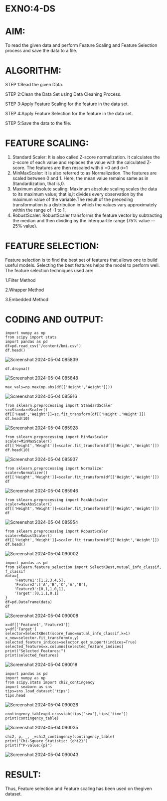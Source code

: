 # EXNO:4-DS
# AIM:
To read the given data and perform Feature Scaling and Feature Selection process and save the
data to a file.

# ALGORITHM:
STEP 1:Read the given Data.

STEP 2:Clean the Data Set using Data Cleaning Process.

STEP 3:Apply Feature Scaling for the feature in the data set.

STEP 4:Apply Feature Selection for the feature in the data set.

STEP 5:Save the data to the file.

# FEATURE SCALING:
1. Standard Scaler: It is also called Z-score normalization. It calculates the z-score of each value and replaces the value with the calculated Z-score. The features are then rescaled with x̄ =0 and σ=1
2. MinMaxScaler: It is also referred to as Normalization. The features are scaled between 0 and 1. Here, the mean value remains same as in Standardization, that is,0.
3. Maximum absolute scaling: Maximum absolute scaling scales the data to its maximum value; that is,it divides every observation by the maximum value of the variable.The result of the preceding transformation is a distribution in which the values vary approximately within the range of -1 to 1.
4. RobustScaler: RobustScaler transforms the feature vector by subtracting the median and then dividing by the interquartile range (75% value — 25% value).

# FEATURE SELECTION:
Feature selection is to find the best set of features that allows one to build useful models. Selecting the best features helps the model to perform well.
The feature selection techniques used are:

1.Filter Method

2.Wrapper Method

3.Embedded Method

# CODING AND OUTPUT:
```
import numpy as np
from scipy import stats
import pandas as pd
df=pd.read_csv('/content/bmi.csv')
df.head()
```
![Screenshot 2024-05-04 085839](https://github.com/Harsayazheni/Expt04-Introduction-to-Data-Science/assets/118708467/f34f06ab-90d9-4158-a4de-85da3dd7945c)

```
df.dropna()
```
![Screenshot 2024-05-04 085848](https://github.com/Harsayazheni/Expt04-Introduction-to-Data-Science/assets/118708467/e1654674-e970-4abd-a11f-c1d21eb6fc42)

```
max_vals=np.max(np.abs(df[['Height','Weight']]))
```
![Screenshot 2024-05-04 085916](https://github.com/Harsayazheni/Expt04-Introduction-to-Data-Science/assets/118708467/6c5aced7-436c-4efb-807f-3642784052a6)

```
from sklearn.preprocessing import StandardScaler
sc=StandardScaler()
df[['Head','Weight']]=sc.fit_transform(df[['Height','Weight']])
df.head(10)
```
![Screenshot 2024-05-04 085928](https://github.com/Harsayazheni/Expt04-Introduction-to-Data-Science/assets/118708467/22b2d3af-9acd-4247-a5c6-62ffb7497b9e)

```
from sklearn.preprocessing import MinMaxScaler
scaler=MinMaxScaler()
df[['Height','Weight']]=scaler.fit_transform(df[['Height','Weight']])
df.head(10)
```
![Screenshot 2024-05-04 085937](https://github.com/Harsayazheni/Expt04-Introduction-to-Data-Science/assets/118708467/9bc2565d-9e82-4947-902d-7e4075538fae)

```
from sklearn.preprocessing import Normalizer
scaler=Normalizer()
df[['Height','Weight']]=scaler.fit_transform(df[['Height','Weight']])
df
```
![Screenshot 2024-05-04 085946](https://github.com/Harsayazheni/Expt04-Introduction-to-Data-Science/assets/118708467/6032f3be-17bc-416d-b50c-2cd2e8314582)

```
from sklearn.preprocessing import MaxAbsScaler
scaler=MaxAbsScaler()
df[['Height','Weight']]=scaler.fit_transform(df[['Height','Weight']])
df
```
![Screenshot 2024-05-04 085954](https://github.com/Harsayazheni/Expt04-Introduction-to-Data-Science/assets/118708467/6b1d84b8-3221-4eff-bc76-d338902d8f35)

```
from sklearn.preprocessing import RobustScaler
scaler=RobustScaler()
df[['Height','Weight']]=scaler.fit_transform(df[['Height','Weight']])
df.head()
```
![Screenshot 2024-05-04 090002](https://github.com/Harsayazheni/Expt04-Introduction-to-Data-Science/assets/118708467/1824a244-a929-4c9d-94c4-3ec996c6afee)

```
import pandas as pd
from sklearn.feature_selection import SelectKBest,mutual_info_classif, f_classif
data={
    'Feature1':[1,2,3,4,5],
    'Feature2':['A','B','C','A','B'],
    'Feature3':[0,1,1,0,1],
    'Target':[0,1,1,0,1]
}
df=pd.DataFrame(data)
df
```
![Screenshot 2024-05-04 090008](https://github.com/Harsayazheni/Expt04-Introduction-to-Data-Science/assets/118708467/f8f41199-faec-4092-8f94-4ec0742243de)

```
x=df[['Feature1','Feature3']]
y=df['Target']
selector=SelectKBest(score_func=mutual_info_classif,k=1)
x_new=selector.fit_transform(x,y)
selected_feature_indices=selector.get_support(indices=True)
selected_features=x.columns[selected_feature_indices]
print("Selected Features:")
print(selected_features)
```
![Screenshot 2024-05-04 090018](https://github.com/Harsayazheni/Expt04-Introduction-to-Data-Science/assets/118708467/c3df7338-903e-4ac6-800b-3597b68d7aa0)

```
import pandas as pd
import numpy as np
from scipy.stats import chi2_contingency
import seaborn as sns
tips=sns.load_dataset('tips')
tips.head
```
![Screenshot 2024-05-04 090026](https://github.com/Harsayazheni/Expt04-Introduction-to-Data-Science/assets/118708467/74eae356-3194-459e-9f55-7dde4b1acb51)

```
contingency_table=pd.crosstab(tips['sex'],tips['time'])
print(contingency_table)
```
![Screenshot 2024-05-04 090035](https://github.com/Harsayazheni/Expt04-Introduction-to-Data-Science/assets/118708467/4d76e401-f386-42e1-ac0e-9d18733f87a3)

```
chi2, p, _, _=chi2_contingency(contingency_table)
print("Chi-Square Statistic: {chi2}")
print(f"P-value:{p}")
```
![Screenshot 2024-05-04 090043](https://github.com/Harsayazheni/Expt04-Introduction-to-Data-Science/assets/118708467/bbffe9d5-57ff-404e-a8bd-848e9528feba)

# RESULT:
Thus, Feature selection and Feature scaling has been used on thegiven dataset.
